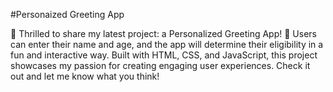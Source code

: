 #Personaized Greeting App

🌟 Thrilled to share my latest project: a Personalized Greeting App! 🎉 Users can enter their name and age, and the app will determine their eligibility in a fun and interactive way. Built with HTML, CSS, and JavaScript, this project showcases my passion for creating engaging user experiences. Check it out and let me know what you think! 
